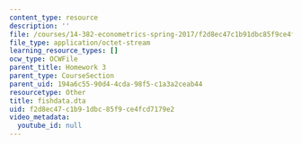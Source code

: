 ```yaml
---
content_type: resource
description: ''
file: /courses/14-382-econometrics-spring-2017/f2d8ec47c1b91dbc85f9ce4fcd7179e2_fishdata.dta
file_type: application/octet-stream
learning_resource_types: []
ocw_type: OCWFile
parent_title: Homework 3
parent_type: CourseSection
parent_uid: 194a6c55-90d4-4cda-98f5-c1a3a2ceab44
resourcetype: Other
title: fishdata.dta
uid: f2d8ec47-c1b9-1dbc-85f9-ce4fcd7179e2
video_metadata:
  youtube_id: null
---
```

